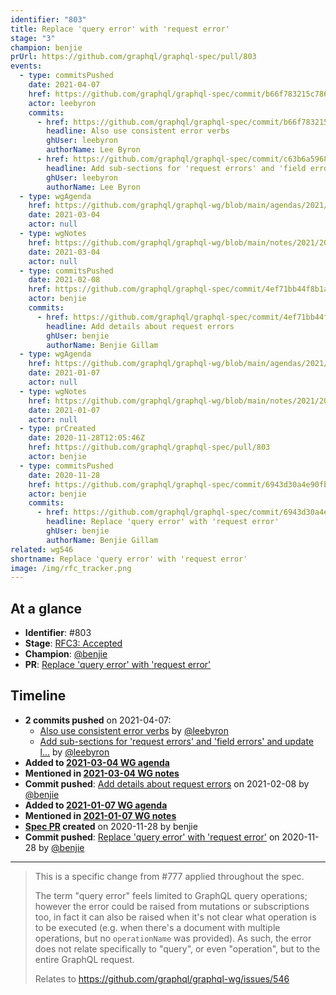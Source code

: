 ```yaml
---
identifier: "803"
title: Replace 'query error' with 'request error'
stage: "3"
champion: benjie
prUrl: https://github.com/graphql/graphql-spec/pull/803
events:
  - type: commitsPushed
    date: 2021-04-07
    href: https://github.com/graphql/graphql-spec/commit/b66f783215c7860bba4e7556245a113a55e5585d
    actor: leebyron
    commits:
      - href: https://github.com/graphql/graphql-spec/commit/b66f783215c7860bba4e7556245a113a55e5585d
        headline: Also use consistent error verbs
        ghUser: leebyron
        authorName: Lee Byron
      - href: https://github.com/graphql/graphql-spec/commit/c63b6a5968cf30ace12e1873c90e05a89c1db13d
        headline: Add sub-sections for 'request errors' and 'field errors' and update l…
        ghUser: leebyron
        authorName: Lee Byron
  - type: wgAgenda
    href: https://github.com/graphql/graphql-wg/blob/main/agendas/2021/2021-03-04.md
    date: 2021-03-04
    actor: null
  - type: wgNotes
    href: https://github.com/graphql/graphql-wg/blob/main/notes/2021/2021-03-04.md
    date: 2021-03-04
    actor: null
  - type: commitsPushed
    date: 2021-02-08
    href: https://github.com/graphql/graphql-spec/commit/4ef71bb44f8b1a7e045883689e9d83db5847f3b0
    actor: benjie
    commits:
      - href: https://github.com/graphql/graphql-spec/commit/4ef71bb44f8b1a7e045883689e9d83db5847f3b0
        headline: Add details about request errors
        ghUser: benjie
        authorName: Benjie Gillam
  - type: wgAgenda
    href: https://github.com/graphql/graphql-wg/blob/main/agendas/2021/2021-01-07.md
    date: 2021-01-07
    actor: null
  - type: wgNotes
    href: https://github.com/graphql/graphql-wg/blob/main/notes/2021/2021-01-07.md
    date: 2021-01-07
    actor: null
  - type: prCreated
    date: 2020-11-28T12:05:46Z
    href: https://github.com/graphql/graphql-spec/pull/803
    actor: benjie
  - type: commitsPushed
    date: 2020-11-28
    href: https://github.com/graphql/graphql-spec/commit/6943d30a4e90fb472dd691ac8f93ff3b70df563a
    actor: benjie
    commits:
      - href: https://github.com/graphql/graphql-spec/commit/6943d30a4e90fb472dd691ac8f93ff3b70df563a
        headline: Replace 'query error' with 'request error'
        ghUser: benjie
        authorName: Benjie Gillam
related: wg546
shortname: Replace 'query error' with 'request error'
image: /img/rfc_tracker.png
---
```


## At a glance

- **Identifier**: #803
- **Stage**: [RFC3: Accepted](https://github.com/graphql/graphql-spec/blob/main/CONTRIBUTING.md#stage-3-accepted)
- **Champion**: [@benjie](https://github.com/benjie)
- **PR**: [Replace 'query error' with 'request error'](https://github.com/graphql/graphql-spec/pull/803)

<!-- BEGIN_CUSTOM_TEXT -->



<!-- END_CUSTOM_TEXT -->

## Timeline

- **2 commits pushed** on 2021-04-07:
  - [Also use consistent error verbs](https://github.com/graphql/graphql-spec/commit/b66f783215c7860bba4e7556245a113a55e5585d) by [@leebyron](https://github.com/leebyron)
  - [Add sub-sections for 'request errors' and 'field errors' and update l…](https://github.com/graphql/graphql-spec/commit/c63b6a5968cf30ace12e1873c90e05a89c1db13d) by [@leebyron](https://github.com/leebyron)
- **Added to [2021-03-04 WG agenda](https://github.com/graphql/graphql-wg/blob/main/agendas/2021/2021-03-04.md)**
- **Mentioned in [2021-03-04 WG notes](https://github.com/graphql/graphql-wg/blob/main/notes/2021/2021-03-04.md)**
- **Commit pushed**: [Add details about request errors](https://github.com/graphql/graphql-spec/commit/4ef71bb44f8b1a7e045883689e9d83db5847f3b0) on 2021-02-08 by [@benjie](https://github.com/benjie)
- **Added to [2021-01-07 WG agenda](https://github.com/graphql/graphql-wg/blob/main/agendas/2021/2021-01-07.md)**
- **Mentioned in [2021-01-07 WG notes](https://github.com/graphql/graphql-wg/blob/main/notes/2021/2021-01-07.md)**
- **[Spec PR](https://github.com/graphql/graphql-spec/pull/803) created** on 2020-11-28 by benjie
- **Commit pushed**: [Replace 'query error' with 'request error'](https://github.com/graphql/graphql-spec/commit/6943d30a4e90fb472dd691ac8f93ff3b70df563a) on 2020-11-28 by [@benjie](https://github.com/benjie)

<!-- VERBATIM -->

---

> This is a specific change from #777 applied throughout the spec.
> 
> The term "query error" feels limited to GraphQL query operations; however the error could be raised from mutations or subscriptions too, in fact it can also be raised when it's not clear what operation is to be executed (e.g. when there's a document with multiple operations, but no `operationName` was provided). As such, the error does not relate specifically to "query", or even "operation", but to the entire GraphQL request.
> 
> Relates to https://github.com/graphql/graphql-wg/issues/546
